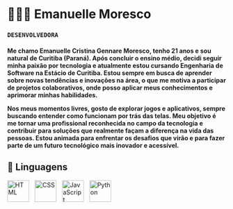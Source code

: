 # 👩🏼‍💻 Emanuelle Moresco

<h3>

**``DESENVOLVEDORA``** 
</h3>

<h4>
Me chamo Emanuelle Cristina Gennare Moresco, tenho 21 anos e sou natural de Curitiba (Paraná). Após concluir o ensino médio, decidi seguir minha paixão por tecnologia e atualmente estou cursando Engenharia de Software na Estácio de Curitiba. Estou sempre em busca de aprender sobre novas tendências e inovações na área, o que me motiva a participar de projetos colaborativos, onde posso aplicar meus conhecimentos e aprimorar minhas habilidades.

Nos meus momentos livres, gosto de explorar jogos e aplicativos, sempre buscando entender como funcionam por trás das telas. Meu objetivo é me tornar uma profissional reconhecida no campo da tecnologia e contribuir para soluções que realmente façam a diferença na vida das pessoas. Estou animada para enfrentar os desafios que virão e para fazer parte de um futuro tecnológico mais inovador e acessível.

</h4>



## 🤖 Linguagens 

<img 
    align="left" 
    alt="HTML"
    title="HTML" 
    width="50px" 
    style="padding-right: 10px;" 
    src="https://cdn.jsdelivr.net/gh/devicons/devicon@latest/icons/html5/html5-original.svg" 
/>
<img 
    align="left" 
    alt="CSS" 
    title="CSS"
    width="50px" 
    style="padding-right: 10px;" 
    src="https://cdn.jsdelivr.net/gh/devicons/devicon@latest/icons/css3/css3-original.svg" 
/>
<img 
    align="left" 
    alt="JavaScript" 
    title="JavaScript"
    width="50px" 
    style="padding-right: 10px;" 
    src="https://cdn.jsdelivr.net/gh/devicons/devicon@latest/icons/javascript/javascript-original.svg" 
/>

<img 
    align="left" 
    alt="Python" 
    title="Python"
    width="50px" 
    style="padding-right: 10px;" 
    src="https://cdn.jsdelivr.net/gh/devicons/devicon@latest/icons/python/python-original.svg" 
/>
